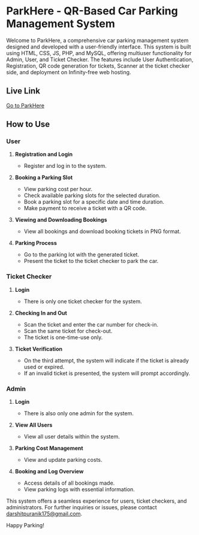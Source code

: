 # ParkHere - QR-Based Car Parking Management System

Welcome to ParkHere, a comprehensive car parking management system designed and developed with a user-friendly interface. This system is built using HTML, CSS, JS, PHP, and MySQL, offering multiuser functionality for Admin, User, and Ticket Checker. The features include User Authentication, Registration, QR code generation for tickets, Scanner at the ticket checker side, and deployment on Infinity-free web hosting.

## Live Link
[Go to ParkHere](https://parkhere.42web.io)

## How to Use

### User

1. **Registration and Login**
   - Register and log in to the system.

2. **Booking a Parking Slot**
   - View parking cost per hour.
   - Check available parking slots for the selected duration.
   - Book a parking slot for a specific date and time duration.
   - Make payment to receive a ticket with a QR code.

3. **Viewing and Downloading Bookings**
   - View all bookings and download booking tickets in PNG format.

4. **Parking Process**
   - Go to the parking lot with the generated ticket.
   - Present the ticket to the ticket checker to park the car.

### Ticket Checker

1. **Login**
   - There is only one ticket checker for the system.

2. **Checking In and Out**
   - Scan the ticket and enter the car number for check-in.
   - Scan the same ticket for check-out.
   - The ticket is one-time-use only.

3. **Ticket Verification**
   - On the third attempt, the system will indicate if the ticket is already used or expired.
   - If an invalid ticket is presented, the system will prompt accordingly.

### Admin

1. **Login**
   - There is also only one admin for the system.

2. **View All Users**
   - View all user details within the system.

3. **Parking Cost Management**
   - View and update parking costs.

4. **Booking and Log Overview**
   - Access details of all bookings made.
   - View parking logs with essential information.

This system offers a seamless experience for users, ticket checkers, and administrators. For further inquiries or issues, please contact [darshitpuranik175@gmail.com](mailto:darshitpuranik175@gmail.com).

Happy Parking!
